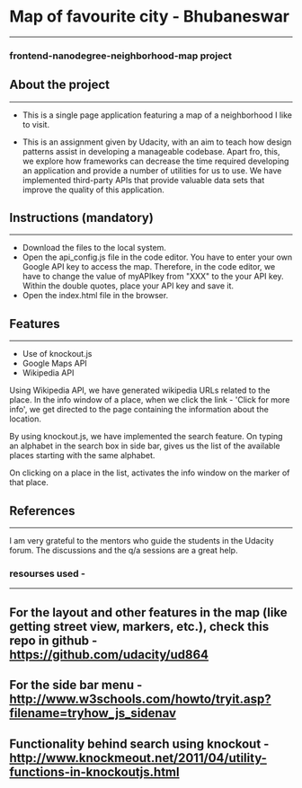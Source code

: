 # Map of favourite city - Bhubaneswar
---
### frontend-nanodegree-neighborhood-map project


## About the project
---
* This is a single page application featuring a map of a neighborhood I like to visit.

* This is an assignment given by Udacity, with an aim to teach how design patterns assist in developing a manageable codebase. Apart fro, this, we explore how frameworks can decrease the time required developing an application and provide a number of utilities for us to use. We have implemented third-party APIs that provide valuable data sets that improve the quality of this application.

## Instructions (mandatory)
---
* Download the files to the local system.
* Open the api_config.js file in the code editor. You have to enter your own Google API key to access the map. Therefore, in the code editor, we have to change the value of myAPIkey from "XXX" to the your API key. Within the double quotes, place your API key and save it.
* Open the index.html file in the browser.

## Features
---
* Use of knockout.js
* Google Maps API
* Wikipedia API

Using Wikipedia API, we have generated wikipedia URLs related to the place. In the info window of a place, when we click the link - 'Click for more info', we get directed to the page containing the information about the location.

By using knockout.js, we have implemented the search feature. On typing an alphabet in the search box in side bar, gives us the list of the available places starting with the same alphabet.

On clicking on a place in the list, activates the info window on the marker of that place.

## References
---
I am very grateful to the mentors who guide the students in the Udacity forum. The discussions and the q/a sessions are a great help.

### resourses used - 
---
For the layout and other features in the map (like getting street view, markers, etc.), check this repo in github - https://github.com/udacity/ud864
---
For the side bar menu - http://www.w3schools.com/howto/tryit.asp?filename=tryhow_js_sidenav
---
Functionality behind search using knockout - http://www.knockmeout.net/2011/04/utility-functions-in-knockoutjs.html
---
